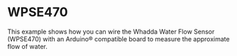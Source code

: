 # WPSE470
This example shows how you can wire the Whadda Water Flow Sensor (WPSE470) with an Arduino® compatible board to measure the approximate flow of water.
